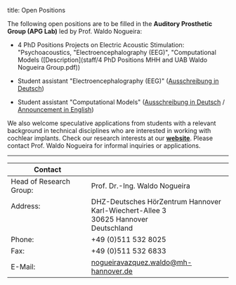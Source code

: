 title: Open Positions


The following open positions are to be filled in the **Auditory Prosthetic Group (APG Lab)** led by Prof. Waldo Nogueira:
- 4 PhD Positions Projects on Electric Acoustic Stimulation: "Psychoacoustics, "Electroencephalography (EEG)", "Computational Models ([Description](staff/4 PhD Positions MHH and UAB Waldo Nogueira Group.pdf))

- Student assistant "Electroencephalography (EEG)" ([Ausschreibung in Deutsch](staff/Ausschreibung_APG_HiWi_EEG_deutsch.pdf))

- Student assistant "Computational Models" ([Ausschreibung in Deutsch](staff/Ausschreibung_APG_HiWi_Modellierung_deutsch.pdf) / [Announcement in English](staff/Ausschreibung_APG_HiWi_Modeling_english.pdf))

We also welcome speculative applications from students with a relevant background in technical disciplines who are interested in working with cochlear implants. 
Check our research interests at our [**website**](https://vianna.uber.space/01_workgroups/nogueira.html). 
Please contact Prof. Waldo Nogueira for informal inquiries or applications.

---

| Contact                 |                            |
| ------------------------|--------------------------- |
| Head of Research Group:<br>          | Prof. Dr.-Ing. Waldo Nogueira|
| Address: <br><br><br>   | DHZ-Deutsches HörZentrum Hannover<br> Karl-Wiechert-Allee 3 <br> 30625 Hannover <br> Deutschland |
| Phone:                  | +49 (0)511 532 8025 |
| Fax:                    | +49 (0)511 532 6833 |
| E-Mail:                 |<nogueiravazquez.waldo@mh-hannover.de>|
